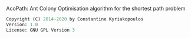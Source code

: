 AcoPath: Ant Colony Optimisation algorithm for the shortest path problem

```python
Copyright (C) 2014-2020 by Constantine Kyriakopoulos
Version: 1.0
License: GNU GPL Version 3
```
